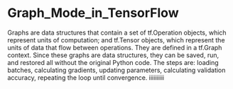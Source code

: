 # Graph_Mode_in_TensorFlow
Graphs are data structures that contain a set of tf.Operation objects, which represent units of computation; and tf.Tensor objects, which represent the units of data that flow between operations. They are defined in a tf.Graph context. Since these graphs are data structures, they can be saved, run, and restored all without the original Python code. The steps are:  loading batches, calculating gradients, updating parameters, calculating validation accuracy, repeating the loop until convergence.
iiiiiiiiii
